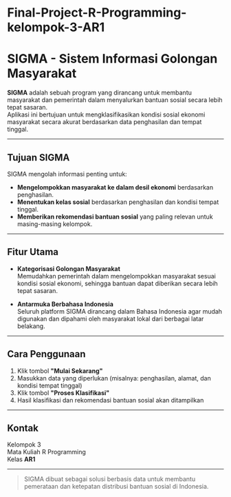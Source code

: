 # Final-Project-R-Programming-kelompok-3-AR1

# SIGMA - Sistem Informasi Golongan Masyarakat

**SIGMA** adalah sebuah program yang dirancang untuk membantu masyarakat dan pemerintah dalam menyalurkan bantuan sosial secara lebih tepat sasaran.  
Aplikasi ini bertujuan untuk mengklasifikasikan kondisi sosial ekonomi masyarakat secara akurat berdasarkan data penghasilan dan tempat tinggal.

---

## Tujuan SIGMA

SIGMA mengolah informasi penting untuk:

- **Mengelompokkan masyarakat ke dalam desil ekonomi** berdasarkan penghasilan.
- **Menentukan kelas sosial** berdasarkan penghasilan dan kondisi tempat tinggal.
- **Memberikan rekomendasi bantuan sosial** yang paling relevan untuk masing-masing kelompok.

---

## Fitur Utama

- **Kategorisasi Golongan Masyarakat**  
  Memudahkan pemerintah dalam mengelompokkan masyarakat sesuai kondisi sosial ekonomi, sehingga bantuan dapat diberikan secara lebih tepat sasaran.

- **Antarmuka Berbahasa Indonesia**  
  Seluruh platform SIGMA dirancang dalam Bahasa Indonesia agar mudah digunakan dan dipahami oleh masyarakat lokal dari berbagai latar belakang.

---

## Cara Penggunaan

1. Klik tombol **"Mulai Sekarang"**
2. Masukkan data yang diperlukan (misalnya: penghasilan, alamat, dan kondisi tempat tinggal)
3. Klik tombol **"Proses Klasifikasi"**
4. Hasil klasifikasi dan rekomendasi bantuan sosial akan ditampilkan

---

## Kontak

Kelompok 3  
Mata Kuliah R Programming  
Kelas **AR1**

---

> SIGMA dibuat sebagai solusi berbasis data untuk membantu pemerataan dan ketepatan distribusi bantuan sosial di Indonesia.
